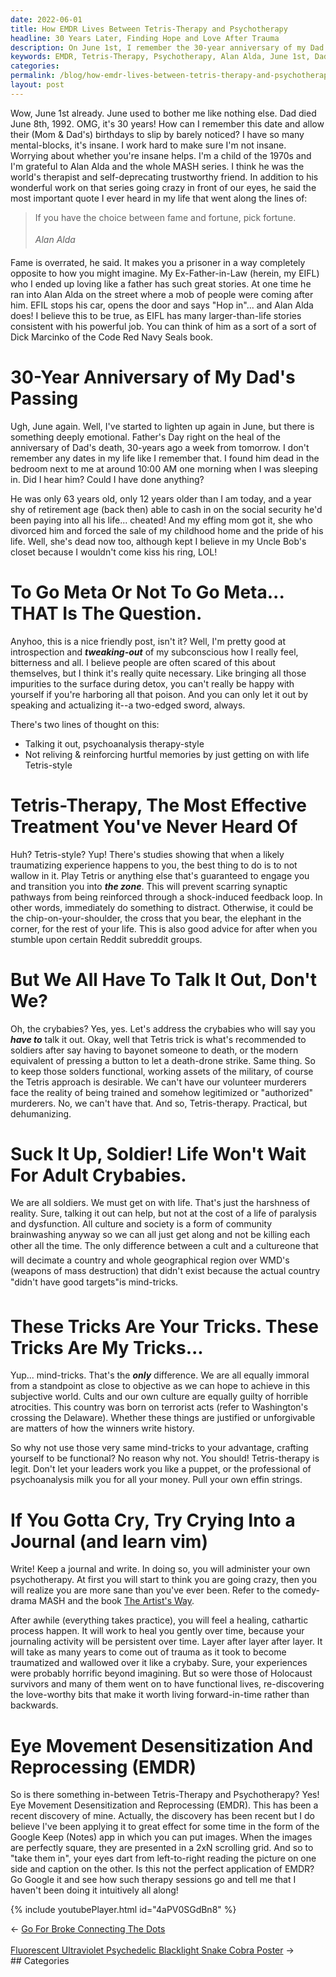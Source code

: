 ```yaml
---
date: 2022-06-01
title: How EMDR Lives Between Tetris-Therapy and Psychotherapy
headline: 30 Years Later, Finding Hope and Love After Trauma
description: On June 1st, I remember the 30-year anniversary of my Dad's death, and reflect on Alan Alda's quote that fame is overrated. I have found ways to cope with trauma and process my emotions, such as writing in a journal, using Tetris-therapy, and EMDR. Through it all, I have re-discovered the love-worthy bits of life that make it worth living.
keywords: EMDR, Tetris-Therapy, Psychotherapy, Alan Alda, June 1st, Dad's death, Fame, Trauma, Mind-tricks, Self-therapy, Functional, Journal, Re-discover, Love-worthy, Life
categories: 
permalink: /blog/how-emdr-lives-between-tetris-therapy-and-psychotherapy/
layout: post
---
```



Wow, June 1st already. June used to bother me like nothing else. Dad died June
8th, 1992. OMG, it's 30 years! How can I remember this date and allow their
(Mom & Dad's) birthdays to slip by barely noticed? I have so many
mental-blocks, it's insane. I work hard to make sure I'm not insane. Worrying
about whether you're insane helps. I'm a child of the 1970s and I'm grateful to
Alan Alda and the whole MASH series. I think he was the world's therapist and
self-deprecating trustworthy friend. In addition to his wonderful work on that
series going crazy in front of our eyes, he said the most important quote I
ever heard in my life that went along the lines of:

> If you have the choice between fame and fortune, pick fortune. <br />
> <br />
> <cite>&#151;Alan Alda</cite><br />

Fame is overrated, he said. It makes you a prisoner in a way completely
opposite to how you might imagine. My Ex-Father-in-Law (herein, my EIFL) who I
ended up loving like a father has such great stories. At one time he ran into
Alan Alda on the street where a mob of people were coming after him. EFIL stops
his car, opens the door and says "Hop in"... and Alan Alda does! I believe this
to be true, as EIFL has many larger-than-life stories consistent with his
powerful job. You can think of him as a sort of a sort of Dick Marcinko of the
Code Red Navy Seals book.

# 30-Year Anniversary of My Dad's Passing

Ugh, June again. Well, I've started to lighten up again in June, but there is
something deeply emotional. Father's Day right on the heal of the anniversary
of Dad's death, 30-years ago a week from tomorrow. I don't remember any dates
in my life like I remember that. I found him dead in the bedroom next to me at
around 10:00 AM one morning when I was sleeping in. Did I hear him? Could I
have done anything?

He was only 63 years old, only 12 years older than I am today, and a year shy
of retirement age (back then) able to cash in on the social security he'd been
paying into all his life... cheated! And my effing mom got it, she who divorced
him and forced the sale of my childhood home and the pride of his life. Well,
she's dead now too, although kept I believe in my Uncle Bob's closet because I
wouldn't come kiss his ring, LOL!

# To Go Meta Or Not To Go Meta... THAT Is The Question.

Anyhoo, this is a nice friendly post, isn't it? Well, I'm pretty good at
introspection and ***tweaking-out*** of my subconscious how I really feel,
bitterness and all. I believe people are often scared of this about themselves,
but I think it's really quite necessary. Like bringing all those impurities to
the surface during detox, you can't really be happy with yourself if you're
harboring all that poison. And you can only let it out by speaking and
actualizing it--a two-edged sword, always.

There's two lines of thought on this:

- Talking it out, psychoanalysis therapy-style
- Not reliving & reinforcing hurtful memories by just getting on with life
  Tetris-style

# Tetris-Therapy, The Most Effective Treatment You've Never Heard Of

Huh? Tetris-style? Yup! There's studies showing that when a likely traumatizing
experience happens to you, the best thing to do is to not wallow in it. Play
Tetris or anything else that's guaranteed to engage you and transition you into
***the zone***. This will prevent scarring synaptic pathways from being
reinforced through a shock-induced feedback loop. In other words, immediately
do something to distract. Otherwise, it could be the chip-on-your-shoulder, the
cross that you bear, the elephant in the corner, for the rest of your life.
This is also good advice for after when you stumble upon certain Reddit
subreddit groups.

# But We All Have To Talk It Out, Don't We?

Oh, the crybabies? Yes, yes. Let's address the crybabies who will say you
***have to*** talk it out. Okay, well that Tetris trick is what's recommended
to soldiers after say having to bayonet someone to death, or the modern
equivalent of pressing a button to let a death-drone strike. Same thing. So to
keep those solders functional, working assets of the military, of course the
Tetris approach is desirable. We can't have our volunteer murderers face the
reality of being trained and somehow legitimized or "authorized" murderers.
No, we can't have that. And so, Tetris-therapy. Practical, but dehumanizing.

# Suck It Up, Soldier! Life Won't Wait For Adult Crybabies.

We are all soldiers. We must get on with life. That's just the harshness of
reality. Sure, talking it out can help, but not at the cost of a life of
paralysis and dysfunction. All culture and society is a form of community
brainwashing anyway so we can all just get along and not be killing each other
all the time. The only difference between a cult and a culture&#151;one that
will decimate a country and whole geographical region over WMD's (weapons of
mass destruction) that didn't exist because the actual country "didn't have
good targets"&#151;is mind-tricks.

# These Tricks Are Your Tricks. These Tricks Are My Tricks...

Yup... mind-tricks. That's the ***only*** difference. We are all equally
immoral from a standpoint as close to objective as we can hope to achieve in
this subjective world. Cults and our own culture are equally guilty of horrible
atrocities. This country was born on terrorist acts (refer to Washington's
crossing the Delaware). Whether these things are justified or unforgivable are
matters of how the winners write history.

So why not use those very same mind-tricks to your advantage, crafting yourself
to be functional? No reason why not. You should!  Tetris-therapy is legit.
Don't let your leaders work you like a puppet, or the professional of
psychoanalysis milk you for all your money. Pull your own effin strings.

# If You Gotta Cry, Try Crying Into a Journal (and learn vim)

Write! Keep a journal and write. In doing so, you will administer your own
psychotherapy. At first you will start to think you are going crazy, then you
will realize you are more sane than you've ever been. Refer to the comedy-drama
MASH and the book [The Artist's Way](https://www.theartistswaybook.com/).

After awhile (everything takes practice), you will feel a healing, cathartic
process happen. It will work to heal you gently over time, because your
journaling activity will be persistent over time. Layer after layer after
layer. It will take as many years to come out of trauma as it took to become
traumatized and wallowed over it like a crybaby. Sure, your experiences were
probably horrific beyond imagining.  But so were those of Holocaust survivors
and many of them went on to have functional lives, re-discovering the
love-worthy bits that make it worth living forward-in-time rather than
backwards.

# Eye Movement Desensitization And Reprocessing (EMDR)

So is there something in-between Tetris-Therapy and Psychotherapy? Yes! Eye
Movement Desensitization and Reprocessing (EMDR). This has been a recent
discovery of mine. Actually, the discovery has been recent but I do believe
I've been applying it to great effect for some time in the form of the Google
Keep (Notes) app in which you can put images. When the images are perfectly
square, they are presented in a 2xN scrolling grid. And so to "take them in",
your eyes dart from left-to-right reading the picture on one side and caption
on the other. Is this not the perfect application of EMDR? Go Google it and see
how such therapy sessions go and tell me that I haven't been doing it
intuitively all along!

{% include youtubePlayer.html id="4aPV0SGdBn8" %}


<div class="post-nav"><div class="post-nav-prev"><span class="arrow">&larr;&nbsp;</span><a href="/blog/go-for-broke-connecting-the-dots">Go For Broke Connecting The Dots</a></div> &nbsp; <div class="post-nav-next"><a href="/blog/fluorescent-ultraviolet-psychedelic-blacklight-snake-cobra-poster">Fluorescent Ultraviolet Psychedelic Blacklight Snake Cobra Poster</a><span class="arrow">&nbsp;&rarr;</span></div></div>
## Categories

<ul></ul>